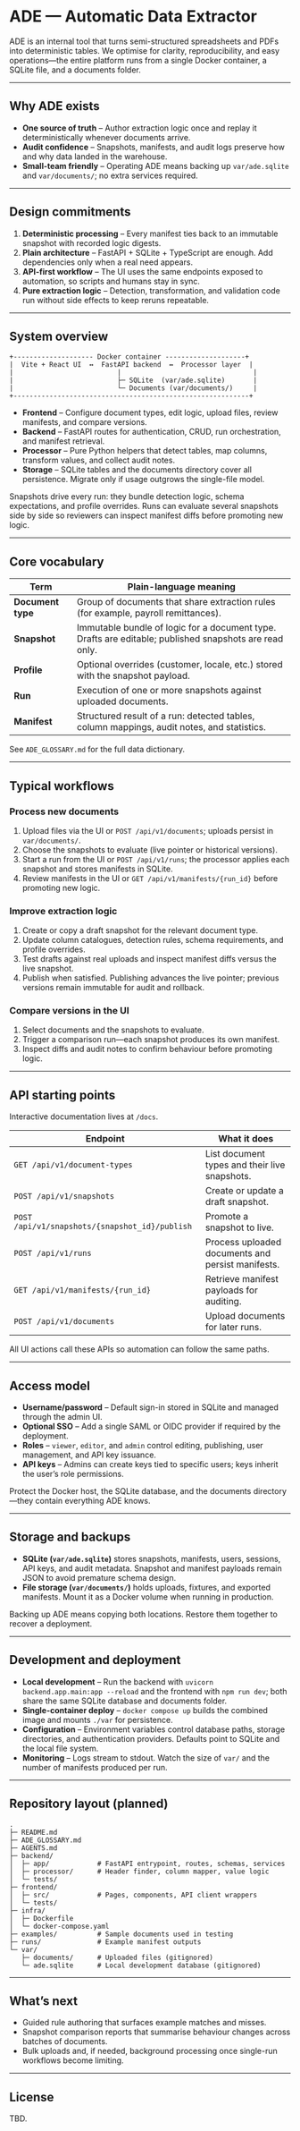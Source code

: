 # ADE — Automatic Data Extractor

ADE is an internal tool that turns semi-structured spreadsheets and PDFs into deterministic tables. We optimise for clarity, reproducibility, and easy operations—the entire platform runs from a single Docker container, a SQLite file, and a documents folder.

---

## Why ADE exists

- **One source of truth** – Author extraction logic once and replay it deterministically whenever documents arrive.
- **Audit confidence** – Snapshots, manifests, and audit logs preserve how and why data landed in the warehouse.
- **Small-team friendly** – Operating ADE means backing up `var/ade.sqlite` and `var/documents/`; no extra services required.

---

## Design commitments

1. **Deterministic processing** – Every manifest ties back to an immutable snapshot with recorded logic digests.
2. **Plain architecture** – FastAPI + SQLite + TypeScript are enough. Add dependencies only when a real need appears.
3. **API-first workflow** – The UI uses the same endpoints exposed to automation, so scripts and humans stay in sync.
4. **Pure extraction logic** – Detection, transformation, and validation code run without side effects to keep reruns repeatable.

---

## System overview

```
+-------------------- Docker container --------------------+
|  Vite + React UI  ↔  FastAPI backend  ↔  Processor layer  |
|                          |                                 |
|                          ├─ SQLite  (var/ade.sqlite)       |
|                          └─ Documents (var/documents/)     |
+-----------------------------------------------------------+
```

- **Frontend** – Configure document types, edit logic, upload files, review manifests, and compare versions.
- **Backend** – FastAPI routes for authentication, CRUD, run orchestration, and manifest retrieval.
- **Processor** – Pure Python helpers that detect tables, map columns, transform values, and collect audit notes.
- **Storage** – SQLite tables and the documents directory cover all persistence. Migrate only if usage outgrows the single-file model.

Snapshots drive every run: they bundle detection logic, schema expectations, and profile overrides. Runs can evaluate several snapshots side by side so reviewers can inspect manifest diffs before promoting new logic.

---

## Core vocabulary

| Term | Plain-language meaning |
| --- | --- |
| **Document type** | Group of documents that share extraction rules (for example, payroll remittances). |
| **Snapshot** | Immutable bundle of logic for a document type. Drafts are editable; published snapshots are read only. |
| **Profile** | Optional overrides (customer, locale, etc.) stored with the snapshot payload. |
| **Run** | Execution of one or more snapshots against uploaded documents. |
| **Manifest** | Structured result of a run: detected tables, column mappings, audit notes, and statistics. |

See `ADE_GLOSSARY.md` for the full data dictionary.

---

## Typical workflows

### Process new documents

1. Upload files via the UI or `POST /api/v1/documents`; uploads persist in `var/documents/`.
2. Choose the snapshots to evaluate (live pointer or historical versions).
3. Start a run from the UI or `POST /api/v1/runs`; the processor applies each snapshot and stores manifests in SQLite.
4. Review manifests in the UI or `GET /api/v1/manifests/{run_id}` before promoting new logic.

### Improve extraction logic

1. Create or copy a draft snapshot for the relevant document type.
2. Update column catalogues, detection rules, schema requirements, and profile overrides.
3. Test drafts against real uploads and inspect manifest diffs versus the live snapshot.
4. Publish when satisfied. Publishing advances the live pointer; previous versions remain immutable for audit and rollback.

### Compare versions in the UI

1. Select documents and the snapshots to evaluate.
2. Trigger a comparison run—each snapshot produces its own manifest.
3. Inspect diffs and audit notes to confirm behaviour before promoting logic.

---

## API starting points

Interactive documentation lives at `/docs`.

| Endpoint | What it does |
| --- | --- |
| `GET /api/v1/document-types` | List document types and their live snapshots. |
| `POST /api/v1/snapshots` | Create or update a draft snapshot. |
| `POST /api/v1/snapshots/{snapshot_id}/publish` | Promote a snapshot to live. |
| `POST /api/v1/runs` | Process uploaded documents and persist manifests. |
| `GET /api/v1/manifests/{run_id}` | Retrieve manifest payloads for auditing. |
| `POST /api/v1/documents` | Upload documents for later runs. |

All UI actions call these APIs so automation can follow the same paths.

---

## Access model

- **Username/password** – Default sign-in stored in SQLite and managed through the admin UI.
- **Optional SSO** – Add a single SAML or OIDC provider if required by the deployment.
- **Roles** – `viewer`, `editor`, and `admin` control editing, publishing, user management, and API key issuance.
- **API keys** – Admins can create keys tied to specific users; keys inherit the user’s role permissions.

Protect the Docker host, the SQLite database, and the documents directory—they contain everything ADE knows.

---

## Storage and backups

- **SQLite (`var/ade.sqlite`)** stores snapshots, manifests, users, sessions, API keys, and audit metadata. Snapshot and manifest payloads remain JSON to avoid premature schema design.
- **File storage (`var/documents/`)** holds uploads, fixtures, and exported manifests. Mount it as a Docker volume when running in production.

Backing up ADE means copying both locations. Restore them together to recover a deployment.

---

## Development and deployment

- **Local development** – Run the backend with `uvicorn backend.app.main:app --reload` and the frontend with `npm run dev`; both share the same SQLite database and documents folder.
- **Single-container deploy** – `docker compose up` builds the combined image and mounts `./var` for persistence.
- **Configuration** – Environment variables control database paths, storage directories, and authentication providers. Defaults point to SQLite and the local file system.
- **Monitoring** – Logs stream to stdout. Watch the size of `var/` and the number of manifests produced per run.

---

## Repository layout (planned)

```
.
├─ README.md
├─ ADE_GLOSSARY.md
├─ AGENTS.md
├─ backend/
│  ├─ app/            # FastAPI entrypoint, routes, schemas, services
│  ├─ processor/      # Header finder, column mapper, value logic
│  └─ tests/
├─ frontend/
│  ├─ src/            # Pages, components, API client wrappers
│  └─ tests/
├─ infra/
│  ├─ Dockerfile
│  └─ docker-compose.yaml
├─ examples/          # Sample documents used in testing
├─ runs/              # Example manifest outputs
└─ var/
   ├─ documents/      # Uploaded files (gitignored)
   └─ ade.sqlite      # Local development database (gitignored)
```

---

## What’s next

- Guided rule authoring that surfaces example matches and misses.
- Snapshot comparison reports that summarise behaviour changes across batches of documents.
- Bulk uploads and, if needed, background processing once single-run workflows become limiting.

---

## License

TBD.
